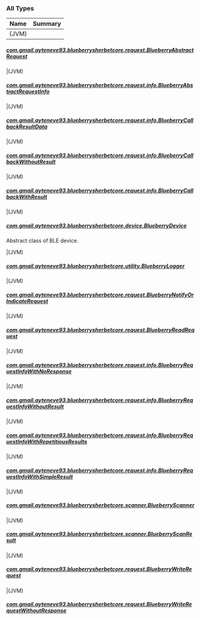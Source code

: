 

### All Types

| Name | Summary |
|---|---|
|(JVM)

##### [com.gmail.ayteneve93.blueberrysherbetcore.request.BlueberryAbstractRequest](../com.gmail.ayteneve93.blueberrysherbetcore.request/-blueberry-abstract-request/index.md)


|(JVM)

##### [com.gmail.ayteneve93.blueberrysherbetcore.request.info.BlueberryAbstractRequestInfo](../com.gmail.ayteneve93.blueberrysherbetcore.request.info/-blueberry-abstract-request-info/index.md)


|(JVM)

##### [com.gmail.ayteneve93.blueberrysherbetcore.request.info.BlueberryCallbackResultData](../com.gmail.ayteneve93.blueberrysherbetcore.request.info/-blueberry-callback-result-data/index.md)


|(JVM)

##### [com.gmail.ayteneve93.blueberrysherbetcore.request.info.BlueberryCallbackWithoutResult](../com.gmail.ayteneve93.blueberrysherbetcore.request.info/-blueberry-callback-without-result.md)


|(JVM)

##### [com.gmail.ayteneve93.blueberrysherbetcore.request.info.BlueberryCallbackWithResult](../com.gmail.ayteneve93.blueberrysherbetcore.request.info/-blueberry-callback-with-result.md)


|(JVM)

##### [com.gmail.ayteneve93.blueberrysherbetcore.device.BlueberryDevice](../com.gmail.ayteneve93.blueberrysherbetcore.device/-blueberry-device/index.md)

Abstract class of BLE device.


|(JVM)

##### [com.gmail.ayteneve93.blueberrysherbetcore.utility.BlueberryLogger](../com.gmail.ayteneve93.blueberrysherbetcore.utility/-blueberry-logger/index.md)


|(JVM)

##### [com.gmail.ayteneve93.blueberrysherbetcore.request.BlueberryNotifyOrIndicateRequest](../com.gmail.ayteneve93.blueberrysherbetcore.request/-blueberry-notify-or-indicate-request/index.md)


|(JVM)

##### [com.gmail.ayteneve93.blueberrysherbetcore.request.BlueberryReadRequest](../com.gmail.ayteneve93.blueberrysherbetcore.request/-blueberry-read-request/index.md)


|(JVM)

##### [com.gmail.ayteneve93.blueberrysherbetcore.request.info.BlueberryRequestInfoWithNoResponse](../com.gmail.ayteneve93.blueberrysherbetcore.request.info/-blueberry-request-info-with-no-response/index.md)


|(JVM)

##### [com.gmail.ayteneve93.blueberrysherbetcore.request.info.BlueberryRequestInfoWithoutResult](../com.gmail.ayteneve93.blueberrysherbetcore.request.info/-blueberry-request-info-without-result/index.md)


|(JVM)

##### [com.gmail.ayteneve93.blueberrysherbetcore.request.info.BlueberryRequestInfoWithRepetitiousResults](../com.gmail.ayteneve93.blueberrysherbetcore.request.info/-blueberry-request-info-with-repetitious-results/index.md)


|(JVM)

##### [com.gmail.ayteneve93.blueberrysherbetcore.request.info.BlueberryRequestInfoWithSimpleResult](../com.gmail.ayteneve93.blueberrysherbetcore.request.info/-blueberry-request-info-with-simple-result/index.md)


|(JVM)

##### [com.gmail.ayteneve93.blueberrysherbetcore.scanner.BlueberryScanner](../com.gmail.ayteneve93.blueberrysherbetcore.scanner/-blueberry-scanner/index.md)


|(JVM)

##### [com.gmail.ayteneve93.blueberrysherbetcore.scanner.BlueberryScanResult](../com.gmail.ayteneve93.blueberrysherbetcore.scanner/-blueberry-scan-result/index.md)


|(JVM)

##### [com.gmail.ayteneve93.blueberrysherbetcore.request.BlueberryWriteRequest](../com.gmail.ayteneve93.blueberrysherbetcore.request/-blueberry-write-request/index.md)


|(JVM)

##### [com.gmail.ayteneve93.blueberrysherbetcore.request.BlueberryWriteRequestWithoutResponse](../com.gmail.ayteneve93.blueberrysherbetcore.request/-blueberry-write-request-without-response/index.md)


